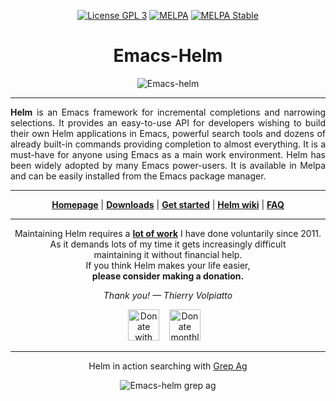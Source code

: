 <p align="center"><a href="http://www.gnu.org/licenses/gpl-3.0.txt"><img src="https://img.shields.io/badge/license-GPL_3-green.svg" alt="License GPL 3" /></a>
  <a href="https://melpa.org/#/helm"><img alt="MELPA" src="https://melpa.org/packages/helm-badge.svg"/></a>
  <a href="https://stable.melpa.org/#/helm"><img alt="MELPA Stable" src="https://stable.melpa.org/packages/helm-badge.svg"/></a>
</p>


<h1 align="center">Emacs-Helm</h1>

<p align="center">
  <img src="https://avatars3.githubusercontent.com/u/1541688?v=3&amp;s=200" alt="Emacs-helm" title="" />
</p>

***
<p align="justify">
  <b>Helm</b> is an Emacs framework for incremental completions and narrowing
  selections. It provides an easy-to-use API for developers wishing to build
  their own Helm applications in Emacs, powerful search tools and dozens of
  already built-in commands providing completion to almost everything.
  It is a must-have for anyone using Emacs as a main work environment.
  Helm has been widely adopted by many Emacs power-users.
  It is available in Melpa and can be easily installed from the Emacs package manager.
</p>

***
<p align="center">
  <a href="https://emacs-helm.github.io/helm/"><b>Homepage</b></a> |
  <a href="https://github.com/emacs-helm/helm/releases"><b>Downloads</b></a> |
  <a href="https://github.com/emacs-helm/helm/wiki#install"><b>Get started</b></a> |
  <a href="https://github.com/emacs-helm/helm/wiki"><b>Helm wiki</b></a> |
  <a href="https://github.com/emacs-helm/helm/wiki/FAQ"><b>FAQ</b></a>
</p>

***

<p align="center">
  Maintaining Helm requires a <a href="https://github.com/emacs-helm/helm/commits?author=thierryvolpiatto"><b>lot of work</b></a>
  I have done voluntarily since 2011.<br>
  As it demands lots of my time it gets increasingly difficult<br>
  maintaining it without financial help.<br>
  If you think Helm makes your life easier,<br><b>please consider making a donation.</b>
</p>

<p align="center">
  <i>Thank you! &mdash; Thierry Volpiatto</i>
</p>

<div align="center">
  <a href="https://www.paypal.me/thierryvolpiatto/20">
    <img title="Donate with Paypal"
         alt="Donate with Paypal"
         style="height: 50px; width: auto;"
         src="https://github.com/emacs-helm/helm/blob/master/images/paypal.png?raw=true"></a>
  &nbsp;&nbsp;
  <a href="https://patreon.com/preview/30231724baf440fabe80d44d0ee77067">
    <img title="Donate monthly using Patreon"
         alt="Donate monthly using Patreon"
         style="height: 50px; width: auto;"
         src="https://github.com/emacs-helm/helm/blob/master/images/patreon-25x.png?raw=true"></a>
  &nbsp;&nbsp;
</div>

***

<p align="center">
  Helm in action searching with <a href="https://github.com/ggreer/the_silver_searcher"<b>Grep Ag</b></a>
                                   </p>

<p align="center">
  <img src="https://github.com/emacs-helm/helm/blob/master/images/helm-grep-ag-persistent.png?raw=true" alt="Emacs-helm grep ag" title="" />
</p>

[badge-license]: https://img.shields.io/badge/license-GPL_3-green.svg
